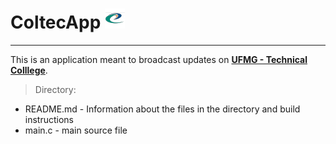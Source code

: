 # ColtecApp ![COLTEC logo](/logo/cropped-cropped-logo-0-32x32.png)
***
This is an application meant to broadcast updates on [**UFMG - Technical Colllege**](https://www.coltec.ufmg.br/coltec-ufmg "COLTEC home page").

> Directory:
* README.md - Information about the files in the directory and build instructions
* main.c - main source file
